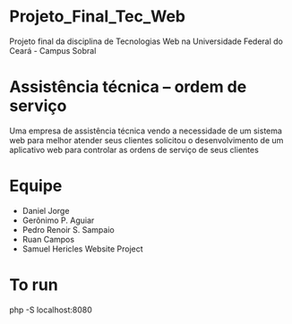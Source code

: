 # Projeto_Final_Tec_Web
Projeto final da disciplina de Tecnologias Web na Universidade Federal do Ceará - Campus Sobral
# Assistência técnica – ordem de serviço
Uma empresa de assistência técnica vendo a necessidade de um sistema web
para melhor atender seus clientes solicitou o desenvolvimento de um aplicativo web para
controlar as ordens de serviço de seus clientes
# Equipe 

* Daniel Jorge
* Gerônimo P. Aguiar
* Pedro Renoir S. Sampaio
* Ruan Campos
* Samuel Hericles
Website Project

# To run
php -S localhost:8080